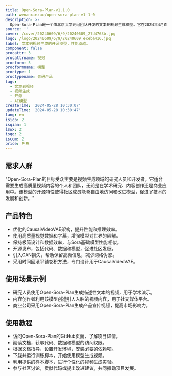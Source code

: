 ```yaml
---
title: Open-Sora-Plan-v1.1.0
path: wenanxiezuo/open-sora-plan-v1-1-0
description: >-
  Open-Sora-Plan是一个由北京大学元组团队开发的文本到视频生成模型。它在2024年4月首次推出v1.0.0版本，以其简单高效的设计和显著的性能在文本到视频生成领域获得了广泛认可。v1.1.0版本在视频生成质量和持续时间上进行了显著改进，包括更优的压缩视觉表示、更高的生成质量和更长的视频生成能力。该模型采用了优化的CausalVideoVAE架构，具有更强的性能和更高的推理效率。此外，它还保持了v1.0.0版本的极简设计和数据效率，并且与Sora基础模型的性能相似，表明其版本演进与Sora展示的扩展法则一致。
source: ''
cover: /cover/20240609/6/9/20240609_27d4763b.jpg
logo: /logo/20240609/6/9/20240609_eceba416.jpg
label: 文本到视频生成的开源模型，性能卓越。
component: false
procattr: 3
procattrname: 视频
procform: 5
procformname: 模型
proctype: 1
proctypename: 普通产品
tags:
  - 文本到视频
  - 视频生成
  - 开源
  - AI模型
createTime: '2024-05-28 10:30:07'
updateTime: '2024-05-28 10:30:47'
lang: en
isicp: 2
isqian: 1
iswx: 2
isqq: 2
iscom: 2
price: 免费
---
```




## 需求人群
"Open-Sora-Plan的目标受众主要是视频生成领域的研究人员和开发者。它适合需要生成高质量视频内容的个人和团队，无论是在学术研究、内容创作还是商业应用中。该模型的开源特性使得社区成员能够自由地访问和改进模型，促进了技术的发展和创新。"

## 产品特色
* 优化的CausalVideoVAE架构，提升性能和推理效率。
* 使用高质量视觉数据和字幕，增强模型对世界的理解。
* 保持极简设计和数据效率，与Sora基础模型性能相似。
* 开源发布，包括代码、数据和模型，促进社区发展。
* 引入GAN损失，帮助保留高频信息，减少网格伪影。
* 采用时间回滚平铺卷积方法，专门设计用于CausalVideoVAE。

## 使用场景示例
* 研究人员使用Open-Sora-Plan生成描述性文本的视频，用于学术演示。
* 内容创作者利用该模型创造引人入胜的视频内容，用于社交媒体平台。
* 商业公司采用Open-Sora-Plan生成产品宣传视频，提高市场影响力。

## 使用教程
* 访问Open-Sora-Plan的GitHub页面，了解项目详情。
* 阅读文档，获取代码、数据和模型的访问权限。
* 根据文档指导，设置开发环境，安装必要的依赖项。
* 下载并运行训练脚本，开始使用模型生成视频。
* 利用提供的样本脚本，进行个性化的视频生成实验。
* 参与社区讨论，贡献代码或提出改进建议，共同推动项目发展。

  
